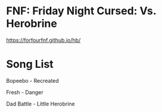 # FNF: Friday Night Cursed: Vs. Herobrine

https://forfourfnf.github.io/hb/

# Song List

Bopeebo - Recreated

Fresh - Danger

Dad Battle - Little Herobrine